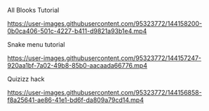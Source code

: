 All Blooks Tutorial

https://user-images.githubusercontent.com/95323772/144158200-0b0ca406-501c-4227-b411-d9821a93b1e4.mp4

Snake menu tutorial

https://user-images.githubusercontent.com/95323772/144157247-920aa1bf-7a02-49b8-85b0-aacaada66776.mp4


Quizizz hack

https://user-images.githubusercontent.com/95323772/144156858-f8a25641-ae86-41e1-bd6f-da809a79cd14.mp4


